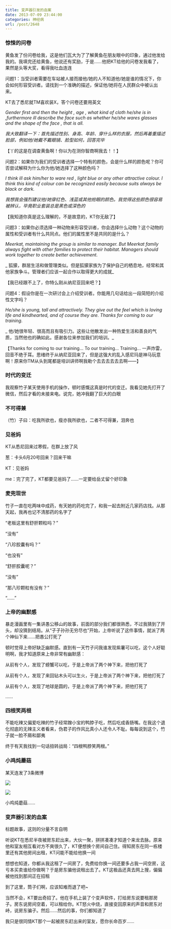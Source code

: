 ```yaml
---
title: 变声器引发的血案
date: 2013-07-09 23:44:00
categories: 神经病
url: /post/2648
---
```


### 惊悚的问卷

黄鱼发了份问卷给我，这是他们瓦大为了了解黄鱼在朋友眼中的印象，通过他发给我的。我填完还给黄鱼，他说还有奖励，于是……他把KT给他的问卷发我看了，果然是头等大奖，看得我吐血连连

问题1：当受训者需要在车站被人接而接他/她的人不知道他/她是谁的情况下，你会如何形容受训者。请找到一个准确的描述，保证他/她将在人民群众中被认出来。

KT去了悉尼就TM喜欢装X，答个问卷还要用英文

_Gender first and then the height , age , what kind of cloth he/she is in ,furthermore ill describe the face such as whether he/she wares glasses and the shape of the face , that is all._

_我大致翻译一下：首先描述性别、身高、年龄、穿什么样的衣服，然后再着重描述脸部，例如他/她戴不戴眼镜、脸型如何，回答完毕_

【丫的这是在调查黄鱼啊！你以为在测你智商啊我去！！】

问题2：如果你为我们的受训者选择一个特有的颜色，会是什么样的颜色呢？你可否尝试解释为什么你为他/她选择了这种颜色吗？

_I think ill ask him/her to ware red , light blue or any other attractive colour. I think this kind of colour can be recognized easily because suits always be black or dark._

_我想我会强烈建议他/她穿红色、浅蓝或其他抢眼的颜色。我觉得这些颜色很容易被辨认，毕竟职业套装总是黑色或深色的_

【我知道你真是这么理解的，不是故意的，KT你无敌了】

问题3：如果你必须选择一种动物来形容受训者，你会选择什么动物？这个动物的属性和受训者有什么共同点。他们的属性里不是共同的是什么？

_Meerkat, maintaining the group is similar to manager. But Meerkat family always fight with other families to protect their habitat. Managers should work together to create better achievement._

_ 狐獴，群居生活和做管理类似。但是狐獴家族为了保护自己的栖息地，经常和其他家族争斗。管理者们应该一起合作以取得更大的成就_

【我已经跟不上了，你特么刚从纳尼亚回来吧？】

问题4：假设你是在一次研讨会上介绍受训者。你能用几句话给出一段简短的介绍性文字吗？

_He/she is young, tall and attractively. They give out the feel which is loving life and kindhearted, and of course they are. Thanks for coming to our training._

_ 他/她很年轻、很高而且有吸引力。这些让他散发出一种热爱生活和善良的气质，当然他也的确如此。感谢各位来参加我们的培训。_

【Thanks for coming to our training... To our training... Training... 一声炸雷，回音不绝于耳。思绪终于从纳尼亚回来了，但是这强大的乱入感尼玛是神马玩意啊！原来你TM从头到尾都是培训讲师啊我勒个去去去去去去啊——】

### 时代的变迁

我观察竹子某天使用手机的操作，顿时感慨这真是时代的变迁。我看见她先打开了微信，然后才看的未接来电。说完，她冲我翻了巨大的白眼

### 不可得兼

（竹）子曰：吃我所欲也，瘦亦我所欲也，二者不可得兼，泪奔也

### 见爸妈

KT从悉尼回来过寒假，在群上放了风

葱：卡头6月20号回来？回来干嘛

KT：见爸妈

me：完了完了，KT都要见爸妈了……一定要给岳丈留个好印象

### 麦兜现世

竹子一直在吃两味中成药，有天她的药吃完了，和我一起去附近几家药店找。从那天起，我再也记不清那药的名字了

“老板这里有舒肝颗粒吗？”

“没有”

“八珍胶囊有吗？”

“也没有”

“舒肝胶囊呢？”

“没有”

“那八珍颗粒有没有？”

“……”

### 上帝的幽默感

暴走漫画里有一集讲愚公移山的故事，前面的部分我们都很熟悉，不过我猜到了开头，却没猜到结局。从“子子孙孙无穷尽也”开始，上帝听说了这件事情，就派了两个神仙下来……把愚公打死了

顿时觉得上帝好缺乏幽默感。直到有一天竹子问我谁发现紫薯可以吃，这个人好聪明啊，我才知道原来上帝非常有幽默感：

从前有个人，发现了螃蟹可以吃，于是上帝派了两个神下来，把他打死了

从前有个人，发现了来回钻木头可以生火，于是上帝派了两个神下来，把他打死了

从前有个人，发现了地球是圆的，于是上帝派了两个神下来，把他打死了

……

### 四根笑两根

不能吃辣又偏爱吃辣的竹子经常蹭小宝的鸭脖子吃，然后吃成香肠嘴。在我这个退化彻底的无辣主义者看来，伪君子的作风比真小人还令人不耻。每每说到这个，竹子就一脸不屑和鄙夷

终于有天我找到一句话扭转战局：“四根鸭脖笑两根。”

### 小鸡炖蘑菇

某天连发了3条微博

![](http://qiniu.colacdn.com/img/posts/2013-07/07-09/68.jpg)

![](http://qiniu.colacdn.com/img/posts/2013-07/07-09/69.jpg)

小鸡炖蘑菇……

### 变声器引发的血案

标题故事，这则的分量不言自明

听说KT在悉尼半夜被房东赶出来，大伙一聚，拼拼凑凑才知道个来龙去脉。原来他和室友相互看对方不爽很久了，KT便想换个房间自己住。得知房东在同一栋楼里还有其他房间出租，KT问能不能给他换一间

想想也知道，你都从我这租了一间房了，免费给你换一间还要多占我一间空房，这亏本买卖谁给你做啊？于是房东骗他说租出去了。KT这极品还真去网上搜，偏偏被他找到那间正在招租

到了这里，筒子们啊，应该知难而退了吧~

当然不会，KT要出奇招了。他在手机上装了个变声软件，打给房东说要租那房子。房东说房间空着，可以租给你。KT怒火中烧，直接变回原来的声音和房东对峙，说房东骗子。然后……然后的事，你们都知道了

我只是很同情KT那个一起被房东赶出来的室友，愿你长命百岁……